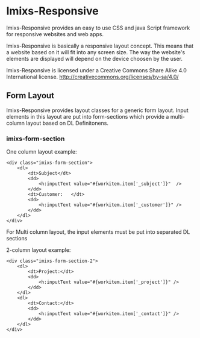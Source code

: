 # Imixs-Responsive


Imixs-Responsive provides an easy to use CSS and java Script framework for responsive websites and web apps.

Imixs-Responsive is basically a responsive layout concept. This means that a website based on it will fit into any screen size. The way the website's elements are displayed will depend on the device choosen by the user. 


Imixs-Responsive is licensed under a Creative Commons Share Alike 4.0 International license.
http://creativecommons.org/licenses/by-sa/4.0/



## Form Layout

Imixs-Responsive provides layout classes for a generic form layout. Input elements in this layout are put into form-sections which provide a multi-column layout based on DL Definitonens. 


### imixs-form-section

One column layout example:


	<div class="imixs-form-section">
		<dl>
			<dt>Subject</dt>
			<dd>
				<h:inputText value="#{workitem.item['_subject']}"  />
			</dd>
			<dt>Customer:	</dt>
			<dd>
				<h:inputText value="#{workitem.item['_customer']}" />
			</dd>
		</dl>
	</div>

For Multi column layout, the input elements must be put into separated DL sections

2-column layout example:

	<div class="imixs-form-section-2">
		<dl>
			<dt>Project:</dt>
			<dd>
				<h:inputText value="#{workitem.item['_project']}" />
			</dd>
		</dl>
		<dl>
			<dt>Contact:</dt>
			<dd>
				<h:inputText value="#{workitem.item['_contact']}" />
			</dd>
		</dl>
	</div>
